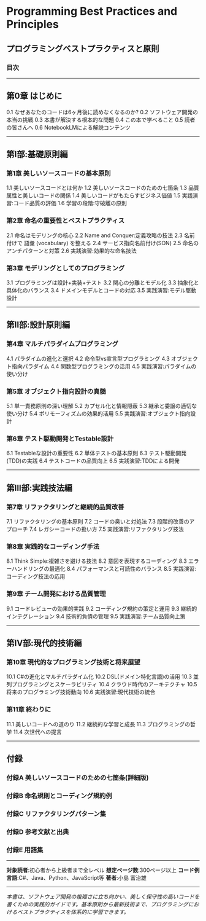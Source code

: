 # Programming Best Practices and Principles
## プログラミングベストプラクティスと原則

### 目次

---

## 第0章 はじめに
0.1 なぜあなたのコードは6ヶ月後に読めなくなるのか? 
0.2 ソフトウェア開発の本当の挑戦 
0.3 本書が解決する根本的な問題 
0.4 この本で学べること 
0.5 読者の皆さんへ 
0.6 NotebookLMによる解説コンテンツ 

---

## 第I部:基礎原則編

### 第1章 美しいソースコードの基本原則
1.1 美しいソースコードとは何か 
1.2 美しいソースコードのための七箇条 
1.3 品質属性と美しいコードの関係 
1.4 美しいコードがもたらすビジネス価値 
1.5 実践演習:コード品質の評価 
1.6 学習の段階:守破離の原則 

### 第2章 命名の重要性とベストプラクティス
2.1 命名はモデリングの核心 
2.2 Name and Conquer:定義攻略の技法 
2.3 名前付けで 語彙 (vocabulary) を整える 
2.4 サービス指向名前付け(SON)
2.5 命名のアンチパターンと対策 
2.6 実践演習:効果的な命名技法 

### 第3章 モデリングとしてのプログラミング
3.1 プログラミングは設計+実装+テスト 
3.2 関心の分離とモデル化 
3.3 抽象化と具体化のバランス 
3.4 ドメインモデルとコードの対応 
3.5 実践演習:モデル駆動設計 

---

## 第II部:設計原則編

### 第4章 マルチパラダイムプログラミング
4.1 パラダイムの進化と選択 
4.2 命令型vs宣言型プログラミング 
4.3 オブジェクト指向パラダイム 
4.4 関数型プログラミングの活用 
4.5 実践演習:パラダイムの使い分け 

### 第5章 オブジェクト指向設計の真髄
5.1 単一責務原則の深い理解 
5.2 カプセル化と情報隠蔽 
5.3 継承と委譲の適切な使い分け 
5.4 ポリモーフィズムの効果的活用 
5.5 実践演習:オブジェクト指向設計 

### 第6章 テスト駆動開発とTestable設計
6.1 Testableな設計の重要性 
6.2 単体テストの基本原則 
6.3 テスト駆動開発(TDD)の実践 
6.4 テストコードの品質向上 
6.5 実践演習:TDDによる開発 

---

## 第III部:実践技法編

### 第7章 リファクタリングと継続的品質改善
7.1 リファクタリングの基本原則 
7.2 コードの臭いと対処法 
7.3 段階的改善のアプローチ 
7.4 レガシーコードの扱い方 
7.5 実践演習:リファクタリング技法 

### 第8章 実践的なコーディング手法
8.1 Think Simple:複雑さを避ける技法 
8.2 意図を表現するコーディング 
8.3 エラーハンドリングの最適化 
8.4 パフォーマンスと可読性のバランス 
8.5 実践演習:コーディング技法の応用 

### 第9章 チーム開発における品質管理
9.1 コードレビューの効果的実践 
9.2 コーディング規約の策定と運用 
9.3 継続的インテグレーション 
9.4 技術的負債の管理 
9.5 実践演習:チーム品質向上策 

---

## 第IV部:現代的技術編

### 第10章 現代的なプログラミング技術と将来展望
10.1 C#の進化とマルチパラダイム化 
10.2 DSL(ドメイン特化言語)の活用 
10.3 並列プログラミングとスケーラビリティ 
10.4 クラウド時代のアーキテクチャ 
10.5 将来のプログラミング技術動向 
10.6 実践演習:現代技術の統合 

### 第11章 終わりに
11.1 美しいコードへの道のり 
11.2 継続的な学習と成長 
11.3 プログラミングの哲学 
11.4 次世代への提言 

---

## 付録

### 付録A 美しいソースコードのための七箇条(詳細版)
### 付録B 命名規則とコーディング規約例
### 付録C リファクタリングパターン集
### 付録D 参考文献と出典
### 付録E 用語集

---

**対象読者**:初心者から上級者まで全レベル 
**想定ページ数**:300ページ以上 
**コード例言語**:C#、Java、Python、JavaScript等 
**著者**:小島 富治雄

---

*本書は、ソフトウェア開発の複雑さに立ち向かい、美しく保守性の高いコードを書くための実践的ガイドです。基本原則から最新技術まで、プログラミングにおけるベストプラクティスを体系的に学習できます。*